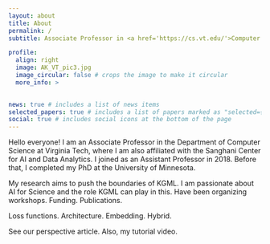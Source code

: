 ```yaml
---
layout: about
title: About
permalink: /
subtitle: Associate Professor in <a href='https://cs.vt.edu/'>Computer Science @ Virginia Tech</a> &#9679; Workks in AI &#8644; Science; Knowledge-guided ML

profile:
  align: right
  image: AK_VT_pic3.jpg
  image_circular: false # crops the image to make it circular
  more_info: >
        

news: true # includes a list of news items
selected_papers: true # includes a list of papers marked as "selected={true}"
social: true # includes social icons at the bottom of the page
---
```


<!---
[bio, teaching, publications, news, projects, prospective students, cv]: #
# <p>Address: <a href='https://www.vt.edu/about/locations/buildings/data-and-decision-sciences.html'>D&DS Building</a> 438 </p>

--->

Hello everyone! I am an Associate Professor in the Department of Computer Science at Virginia Tech, where I am also affiliated with the Sanghani Center for AI and Data Analytics. I joined as an Assistant Professor in 2018. Before that, I completed my PhD at the University of Minnesota.

My research aims to push the boundaries of KGML. I am passionate about AI for Science and the role KGML can play in this. Have been organizing workshops. Funding. Publications.

Loss functions. Architecture. Embedding. Hybrid.

See our perspective article. Also, my tutorial video.
